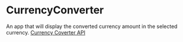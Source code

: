 # CurrencyConverter
An app that will display the converted currency amount in the selected currency. 
[Currency Coverter API](https://api-ninjas.com/api/convertcurrency)
